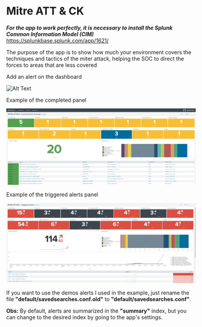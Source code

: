 # Mitre ATT & CK

***For the app to work perfectly, it is necessary to install the Splunk Common Information Model (CIM)***
https://splunkbase.splunk.com/app/1621/

The purpose of the app is to show how much your environment covers the techniques and tactics of the miter attack, helping the SOC to direct the forces to areas that are less covered

Add an alert on the dashboard

![Alt Text](files/Alert_configure.gif)

Example of the completed panel

![Alt Text](files/Environmental_coverage.jpeg)

Example of the triggered alerts panel

![Alt Text](files/Triggered_alerts.jpeg)


If you want to use the demos alerts I used in the example, just rename the file **"default/savedsearches.conf.old"** to **"default/savedsearches.conf"**.

**Obs:** By default, alerts are summarized in the **"summary"** index, but you can change to the desired index by going to the app's settings.



